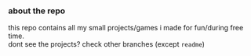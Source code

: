 ### about the repo
this repo contains all my small projects/games i made for fun/during free time.\
dont see the projects? check other branches (except `readme`)
